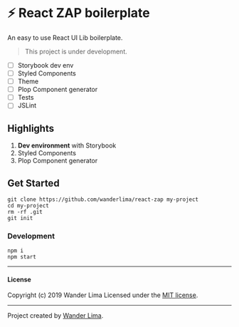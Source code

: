 # ⚡ React ZAP boilerplate

An easy to use React UI Lib boilerplate.

>This project is under development.

 - [ ] Storybook dev env
 - [ ] Styled Components
 - [ ] Theme
 - [ ] Plop Component generator
 - [ ] Tests
 - [ ] JSLint

## Highlights

 1. **Dev environment** with Storybook
 2. Styled Components
 3. Plop Component generator

## Get Started

```
git clone https://github.com/wanderlima/react-zap my-project
cd my-project
rm -rf .git
git init
```

### Development
```
npm i
npm start
```

***
#### License
Copyright (c) 2019 Wander Lima
Licensed under the [MIT license](LICENSE).
***
Project created by [Wander Lima](https://atah.com.br).
